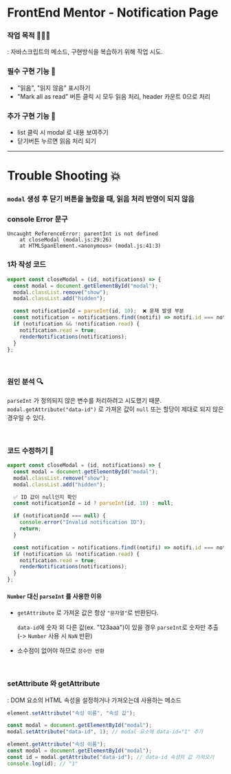 # FrontEnd Mentor - Notification Page

### 작업 목적 👩🏻‍💻

: 자바스크립트의 메소드, 구현방식을 복습하기 위해 작업 시도.

### 필수 구현 기능 📝

- "읽음", "읽지 않음" 표시하기
- "Mark all as read" 버튼 클릭 시 모두 읽음 처리, header 카운트 0으로 처리

### 추가 구현 기능 📝

- list 클릭 시 modal 로 내용 보여주기
- 닫기버튼 누르면 읽음 처리 되기

---

# Trouble Shooting 💥

### `modal` 생성 후 닫기 버튼을 눌렀을 때, 읽음 처리 반영이 되지 않음

### console Error 문구

```
Uncaught ReferenceError: parentInt is not defined
    at closeModal (modal.js:29:26)
    at HTMLSpanElement.<anonymous> (modal.js:41:3)
```

### 1차 작성 코드

```javascript
export const closeModal = (id, notifications) => {
  const modal = document.getElementById("modal");
  modal.classList.remove("show");
  modal.classList.add("hidden");

  const notificationId = parseInt(id, 10);  ❌ 문제 발생 부분
  const notification = notifications.find((notifi) => notifi.id === notificationId);
  if (notification && !notification.read) {
    notification.read = true;
    renderNotifications(notifications);
  }
};
```

<br />

### 원인 분석 🔍

`parseInt` 가 정의되지 않은 변수를 처리하려고 시도했기 때문.
`modal.getAttribute("data-id")` 로 가져온 값이 `null` 또는 할당이 제대로 되지 않은 경우일 수 있다.

<br />

### 코드 수정하기 🚧

```js
export const closeModal = (id, notifications) => {
  const modal = document.getElementById("modal");
  modal.classList.remove("show");
  modal.classList.add("hidden");

  ✅ ID 값이 null인지 확인
  const notificationId = id ? parseInt(id, 10) : null;

  if (notificationId === null) {
    console.error("Invalid notification ID");
    return;
  }

  const notification = notifications.find((notifi) => notifi.id === notificationId);
  if (notification && !notification.read) {
    notification.read = true;
    renderNotifications(notifications);
  }
};
```

#### `Number` 대신 `parseInt` 를 사용한 이유

- `getAttribute` 로 가져온 값은 항상 `"문자열"`로 반환된다.

  `data-id`에 숫자 외 다른 값(ex. "123aaa")이 있을 경우 `parseInt`로 숫자만 추출 (-> `Number` 사용 시 `NaN` 반환)

- 소수점이 없어야 하므로 `정수만 반환`

<br/>

### setAttribute 와 getAttribute

: DOM 요소의 HTML 속성을 설정하거나 가져오는데 사용하는 메소드

```js
element.setAttribute("속성 이름", "속성 값");

const modal = document.getElementById("modal");
modal.setAttribute("data-id", 1); // modal 요소에 data-id="1" 추가
```

```js
element.getAttribute("속성 이름");
const modal = document.getElementById("modal");
const id = modal.getAttribute("data-id"); // data-id 속성의 값 가져오기
console.log(id); // "1"
```

